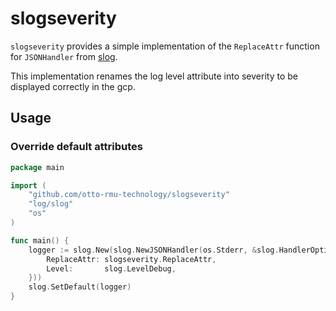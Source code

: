 # slogseverity

`slogseverity` provides a simple implementation of the `ReplaceAttr`
function for `JSONHandler` from [slog](https://pkg.go.dev/log/slog@master).

This implementation renames the log level attribute into severity to be displayed correctly in the gcp.

## Usage

### Override default attributes

```go
package main

import (
	"github.com/otto-rmu-technology/slogseverity"
	"log/slog"
	"os"
)

func main() {
	logger := slog.New(slog.NewJSONHandler(os.Stderr, &slog.HandlerOptions{
		ReplaceAttr: slogseverity.ReplaceAttr,
		Level:       slog.LevelDebug,
	}))
	slog.SetDefault(logger)
}

```
